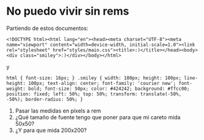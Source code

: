 # No puedo vivir sin rems

Partiendo de estos documentos:

`<!DOCTYPE html><html lang="en"><head><meta charset="UTF-8"><meta name="viewport" content="width=device-width, initial-scale=1.0"><link rel="stylesheet" href="styles/main.css"><title>:)</title></head><body><div class="smiley">:)</div></body></html>`

y

`html { font-size: 16px; } .smiley { width: 100px; height: 100px; line-height: 100px; text-align: center; font-family: 'courier new'; font-weight: bold; font-size: 50px; color: #424242; background: #ffcc00; position: fixed; left: 50%; top: 50%; transform: translate(-50%, -50%); border-radius: 50%; }`

1. Pasar las medidas en píxels a rem
2. ¿Qué tamaño de fuente tengo que poner para que mi careto mida 50x50?
3. ¿Y para que mida 200x200?
